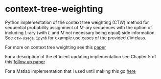 # context-tree-weighting
Python implementation of the context tree weighting (CTW) method for sequential probability assignment of $M$-ary sequences with the option of including $L$-ary (with $L$ and $M$ not necessary being equal) side information. See `ctw-usage.ipynb` for example use cases of the provided `CTW` class.

For more on context tree weighting see this [paper](http://citeseerx.ist.psu.edu/viewdoc/download?doi=10.1.1.14.352&rep=rep1&type=pdf)

For a description of the efficient updating implementation see Chapter 5 of this [follow up paper](https://www.sps.tue.nl/wp-content/uploads/2015/09/WillemsTjalkens1997eidma.pdf)

For a Matlab implementation that I used until making this go [here](https://github.com/EEthinker/Universal_directed_information)